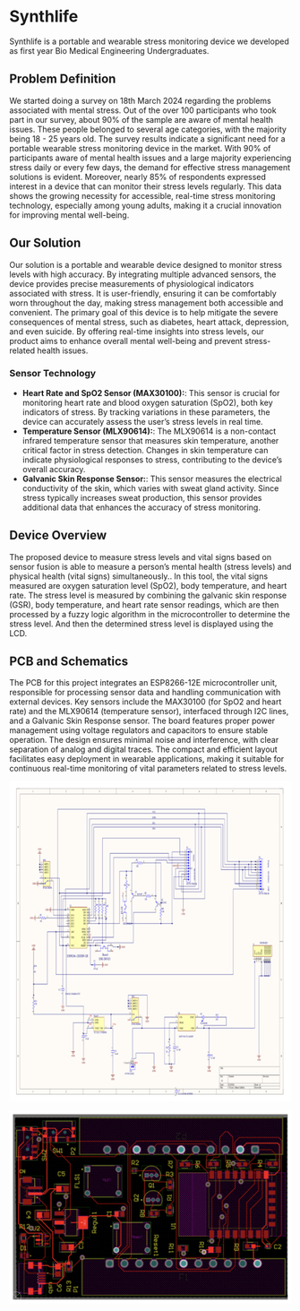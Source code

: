 # Synthlife

Synthlife is a portable and wearable stress monitoring device we developed as first year Bio Medical Engineering Undergraduates.

## Problem Definition

We started doing a survey on 18th March 2024 regarding the problems associated with mental stress. Out of the over 100 participants who took part in our survey, about 90% of the sample are aware of mental health issues. These people belonged to several age categories, with the majority being 18 - 25 years old. The survey results indicate a significant need for a portable wearable stress monitoring device in the market. With 90% of participants aware of mental health issues and a large majority experiencing stress daily or every few days, the demand for effective stress management solutions is evident. Moreover, nearly 85% of respondents expressed interest in a device that can monitor their stress levels regularly. This data shows the growing necessity for accessible, real-time stress monitoring technology, especially among young adults, making it a crucial innovation for improving mental well-being.

## Our Solution

Our solution is a portable and wearable device designed to monitor stress levels with high accuracy. By integrating multiple advanced sensors, the device provides precise measurements of physiological indicators associated with stress. It is user-friendly, ensuring it can be comfortably worn throughout the day, making stress management both accessible and convenient. The primary goal of this device is to help mitigate the severe consequences of mental stress, such as diabetes, heart attack, depression, and even suicide. By offering real-time insights into stress levels, our product aims to enhance overall mental well-being and prevent stress-
related health issues.

### Sensor Technology

- **Heart Rate and SpO2 Sensor (MAX30100):**: This sensor is crucial for monitoring heart rate and blood oxygen saturation (SpO2), both key indicators of stress. By tracking variations in these parameters, the device can accurately assess the user’s stress levels in real time.
- **Temperature Sensor (MLX90614):**: The MLX90614 is a non-contact infrared temperature sensor that measures skin temperature, another critical factor in stress detection. Changes in skin temperature can indicate physiological responses to stress, contributing to the device’s overall accuracy.
- **Galvanic Skin Response Sensor:**: This sensor measures the electrical conductivity of the skin, which varies with sweat gland activity. Since stress typically increases sweat production, this sensor provides additional data that enhances the accuracy of stress monitoring.


## Device Overview

The proposed device to measure stress levels and vital signs based on sensor fusion is able to measure a person’s mental health (stress levels) and physical health (vital signs) simultaneously.. In this tool, the vital signs measured are oxygen saturation level (SpO2), body temperature, and heart rate. The stress level is measured by combining the galvanic skin response (GSR), body temperature, and heart rate sensor readings, which are then processed by a fuzzy logic algorithm in the microcontroller to determine the stress level. And then the determined stress level is displayed using the LCD. 

## PCB and Schematics

The PCB for this project integrates an ESP8266-12E microcontroller unit, responsible for processing sensor data and handling communication with external devices. Key sensors include the MAX30100 (for SpO2 and heart rate) and the MLX90614 (temperature sensor), interfaced through I2C lines, and a Galvanic Skin Response sensor. The board features proper power management using voltage regulators and capacitors to ensure stable operation. The design ensures minimal noise and interference, with clear separation of analog and digital traces. The compact and efficient layout facilitates easy deployment in wearable applications, making it suitable for continuous real-time monitoring of vital parameters related to stress levels.

![Schematics](Images/Schematics.png)

![PCB Overview](Images/PCB_Overview.png)

